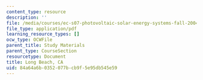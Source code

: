 ```yaml
---
content_type: resource
description: ''
file: /media/courses/ec-s07-photovoltaic-solar-energy-systems-fall-2004/84a64a6b0352077bcb9f5e95db545e59_MITEC_S07F04_long_beach.pdf
file_type: application/pdf
learning_resource_types: []
ocw_type: OCWFile
parent_title: Study Materials
parent_type: CourseSection
resourcetype: Document
title: Long Beach, CA
uid: 84a64a6b-0352-077b-cb9f-5e95db545e59
---
```

